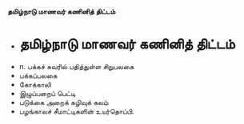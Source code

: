 **தமிழ்நாடு மாணவர் கணினித் திட்டம்**
- # தமிழ்நாடு மாணவர் கணினித் திட்டம்
- n. பக்கச் சுவரில் பதித்துள்ள சிறுபலகை
- பக்கப்பலகை
- கோக்காலி
- இழுப்பறைப் பெட்டி
- படுக்கை அறைக் கழிவுக் கலம்
- பழங்காலச் சீமாட்டிகளின் உயர்தொப்பி.

